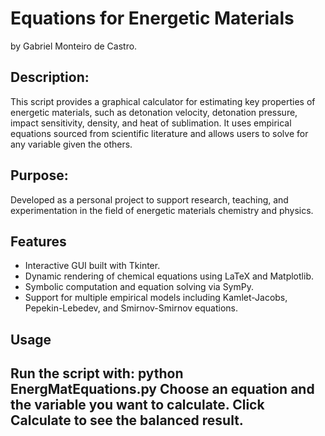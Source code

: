 # Equations for Energetic Materials

by Gabriel Monteiro de Castro.

## Description:
This script provides a graphical calculator for estimating key properties of energetic materials, such as detonation velocity, detonation pressure, impact sensitivity, density, and heat of sublimation. It uses empirical equations sourced from scientific literature and allows users to solve for any variable given the others.

## Purpose:
Developed as a personal project to support research, teaching, and experimentation in the field of energetic materials chemistry and physics.

## Features
- Interactive GUI built with Tkinter.
- Dynamic rendering of chemical equations using LaTeX and Matplotlib.
- Symbolic computation and equation solving via SymPy.
- Support for multiple empirical models including Kamlet-Jacobs, Pepekin-Lebedev, and Smirnov-Smirnov equations.

## Usage
Run the script with: python EnergMatEquations.py
Choose an equation and the variable you want to calculate.
Click **Calculate** to see the balanced result.
---
